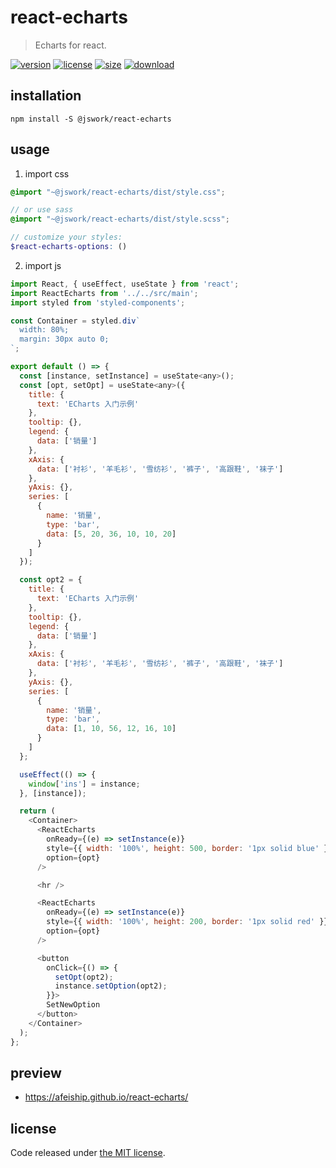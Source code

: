 # react-echarts
> Echarts for react.

[![version][version-image]][version-url]
[![license][license-image]][license-url]
[![size][size-image]][size-url]
[![download][download-image]][download-url]

## installation
```shell
npm install -S @jswork/react-echarts
```

## usage
1. import css
  ```scss
  @import "~@jswork/react-echarts/dist/style.css";

  // or use sass
  @import "~@jswork/react-echarts/dist/style.scss";

  // customize your styles:
  $react-echarts-options: ()
  ```
2. import js
  ```js
  import React, { useEffect, useState } from 'react';
  import ReactEcharts from '../../src/main';
  import styled from 'styled-components';

  const Container = styled.div`
    width: 80%;
    margin: 30px auto 0;
  `;

  export default () => {
    const [instance, setInstance] = useState<any>();
    const [opt, setOpt] = useState<any>({
      title: {
        text: 'ECharts 入门示例'
      },
      tooltip: {},
      legend: {
        data: ['销量']
      },
      xAxis: {
        data: ['衬衫', '羊毛衫', '雪纺衫', '裤子', '高跟鞋', '袜子']
      },
      yAxis: {},
      series: [
        {
          name: '销量',
          type: 'bar',
          data: [5, 20, 36, 10, 10, 20]
        }
      ]
    });

    const opt2 = {
      title: {
        text: 'ECharts 入门示例'
      },
      tooltip: {},
      legend: {
        data: ['销量']
      },
      xAxis: {
        data: ['衬衫', '羊毛衫', '雪纺衫', '裤子', '高跟鞋', '袜子']
      },
      yAxis: {},
      series: [
        {
          name: '销量',
          type: 'bar',
          data: [1, 10, 56, 12, 16, 10]
        }
      ]
    };

    useEffect(() => {
      window['ins'] = instance;
    }, [instance]);

    return (
      <Container>
        <ReactEcharts
          onReady={(e) => setInstance(e)}
          style={{ width: '100%', height: 500, border: '1px solid blue' }}
          option={opt}
        />

        <hr />

        <ReactEcharts
          onReady={(e) => setInstance(e)}
          style={{ width: '100%', height: 200, border: '1px solid red' }}
          option={opt}
        />

        <button
          onClick={() => {
            setOpt(opt2);
            instance.setOption(opt2);
          }}>
          SetNewOption
        </button>
      </Container>
    );
  };

  ```

## preview
- https://afeiship.github.io/react-echarts/

## license
Code released under [the MIT license](https://github.com/afeiship/react-echarts/blob/master/LICENSE.txt).

[version-image]: https://img.shields.io/npm/v/@jswork/react-echarts
[version-url]: https://npmjs.org/package/@jswork/react-echarts

[license-image]: https://img.shields.io/npm/l/@jswork/react-echarts
[license-url]: https://github.com/afeiship/react-echarts/blob/master/LICENSE.txt

[size-image]: https://img.shields.io/bundlephobia/minzip/@jswork/react-echarts
[size-url]: https://github.com/afeiship/react-echarts/blob/master/dist/react-echarts.min.js

[download-image]: https://img.shields.io/npm/dm/@jswork/react-echarts
[download-url]: https://www.npmjs.com/package/@jswork/react-echarts
